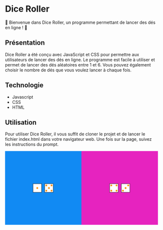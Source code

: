 # Dice Roller

:game_die: Bienvenue dans Dice Roller, un programme permettant de lancer des dés en ligne ! :game_die:

## Présentation

Dice Roller a été conçu avec JavaScript et CSS pour permettre aux utilisateurs de lancer des dés en ligne. Le programme est facile à utiliser et permet de lancer des dés aléatoires entre 1 et 6. Vous pouvez également choisir le nombre de dés que vous voulez lancer à chaque fois.

## Technologie

- Javascript
- CSS
- HTML

## Utilisation

Pour utiliser Dice Roller, il vous suffit de cloner le projet et de lancer le fichier index.html dans votre navigateur web. Une fois sur la page, suivez les instructions du prompt.

![resultat.jpg](./images/resultat.jpg)
